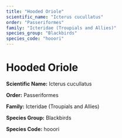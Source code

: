 ```yaml
---
title: "Hooded Oriole"
scientific_name: "Icterus cucullatus"
order: "Passeriformes"
family: "Icteridae (Troupials and Allies)"
species_group: "Blackbirds"
species_code: "hooori"
---
```


# Hooded Oriole

**Scientific Name:** Icterus cucullatus

**Order:** Passeriformes

**Family:** Icteridae (Troupials and Allies)

**Species Group:** Blackbirds

**Species Code:** hooori
